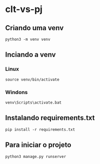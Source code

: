 # clt-vs-pj

## Criando uma venv

`python3 -m venv venv`

## Inciando a venv

### Linux
`source venv/bin/activate`

### Windons
`venv\Scripts\activate.bat`

## Instalando requirements.txt
`pip install -r requirements.txt`

## Para iniciar o projeto
`python3 manage.py runserver`